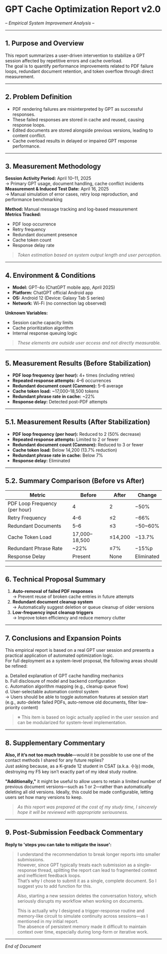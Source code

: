 # GPT Cache Optimization Report v2.0  
*– Empirical System Improvement Analysis –*

---

## 1. Purpose and Overview  
This report summarizes a user-driven intervention to stabilize a GPT session affected by repetitive errors and cache overload.  
The goal is to quantify performance improvements related to PDF failure loops, redundant document retention, and token overflow through direct measurement.

---

## 2. Problem Definition  
- PDF rendering failures are misinterpreted by GPT as successful responses.  
- These failed responses are stored in cache and reused, causing response loops.  
- Edited documents are stored alongside previous versions, leading to content conflict.  
- Cache overload results in delayed or impaired GPT response performance.

---

## 3. Measurement Methodology  
**Session Activity Period:** April 10–11, 2025  
→ Primary GPT usage, document handling, cache conflict incidents  
**Measurement & Induced Test Date:** April 16, 2025  
→ Manual simulation of error cases, retry loop reproduction, and performance benchmarking  

**Method:** Manual message tracking and log-based measurement  
**Metrics Tracked:**  
- PDF loop occurrence  
- Retry frequency  
- Redundant document presence  
- Cache token count  
- Response delay rate  

> *Token estimation based on system output length and user perception.*

---

## 4. Environment & Conditions  
- **Model:** GPT-4o (ChatGPT mobile app, April 2025)  
- **Platform:** ChatGPT official Android app  
- **OS:** Android 12 (Device: Galaxy Tab S series)  
- **Network:** Wi-Fi (no connection lag observed)  

**Unknown Variables:**  
- Session cache capacity limits  
- Cache prioritization algorithm  
- Internal response queuing logic  

> *These elements are outside user access and not directly measurable.*

---

## 5. Measurement Results (Before Stabilization)  
- **PDF loop frequency (per hour):** 4+ times (including retries)  
- **Repeated response attempts:** 4–6 occurrences  
- **Redundant document count (Canmore):** 5–6 average  
- **Cache token load:** ~17,000–18,500 tokens  
- **Redundant phrase rate in cache:** ~22%  
- **Response delay:** Detected post-PDF attempts

---

## 5.1. Measurement Results (After Stabilization)  
- **PDF loop frequency (per hour):** Reduced to 2 (50% decrease)  
- **Repeated response attempts:** Limited to 2 or fewer  
- **Redundant document count (Canmore):** Reduced to 3 or fewer  
- **Cache token load:** Below 14,200 (13.7% reduction)  
- **Redundant phrase rate in cache:** Below 7%  
- **Response delay:** Eliminated

---

## 5.2. Summary Comparison (Before vs After)

| Metric                         | Before                   | After                  | Change      |
|-------------------------------|--------------------------|------------------------|-------------|
| PDF Loop Frequency (per hour) | 4                        | 2                      | −50%        |
| Retry Frequency               | 4–6                      | ≤2                     | −66%        |
| Redundant Documents           | 5–6                      | ≤3                     | −50~60%     |
| Cache Token Load              | 17,000–18,500            | ≤14,200                | −13.7%      |
| Redundant Phrase Rate         | ~22%                     | ≤7%                    | −15%p       |
| Response Delay                | Present                  | None                   | Eliminated  |

---

## 6. Technical Proposal Summary  
1. **Auto-removal of failed PDF responses**  
   → Prevent reuse of broken cache entries in future attempts  
2. **Redundant document cleanup system**  
   → Automatically suggest deletion or queue cleanup of older versions  
3. **Low-frequency input cleanup triggers**  
   → Improve token efficiency and reduce memory clutter  

---

## 7. Conclusions and Expansion Points  
This empirical report is based on a real GPT user session and presents a practical application of automated optimization logic.  
For full deployment as a system-level proposal, the following areas should be refined:

a. Detailed explanation of GPT cache handling mechanics  
b. Full disclosure of model and backend configuration  
c. Automation algorithm mapping (e.g., cleanup queue flow)  
d. User-selectable automation control system  
→ Users should be able to toggle automation features at session start  
(e.g., auto-delete failed PDFs, auto-remove old documents, filter low-priority content)

> ※ This item is based on logic actually applied in the user session and can be modularized for system-level implementation.

---

## 8. Supplementary Commentary  

**Also, if it’s not too much trouble**—would it be possible to use one of the contact methods I shared for any future replies?  
Just asking because, as a K-grade 12 student in CSAT (a.k.a. 수능) mode, destroying my F5 key isn’t exactly part of my ideal study routine.

**"Additionally,"** it might be useful to allow users to retain a limited number of previous document versions—such as 1 or 2—rather than automatically deleting all old versions. Ideally, this could be made configurable, letting users set how many versions to keep.

> *As this report was prepared at the cost of my study time, I sincerely hope it will be reviewed with appropriate seriousness.*

---

## 9. Post-Submission Feedback Commentary

**Reply to 'steps you can take to mitigate the issue':**

> I understand the recommendation to break longer reports into smaller submissions.  
> However, since GPT typically treats each submission as a single-response thread, splitting the report can lead to fragmented context and inefficient feedback loops.  
> That’s why I chose to submit it as a single, complete document. So I suggest you to add function for this.  
> 
> Also, starting a new session deletes the conversation history, which seriously disrupts my workflow when working on documents.  
> 
> This is actually why I designed a trigger-response routine and memory-like circuit to simulate continuity across sessions—as I mentioned in my initial report.  
> The absence of persistent memory made it difficult to maintain context over time, especially during long-form or iterative work.

---

*End of Document*
